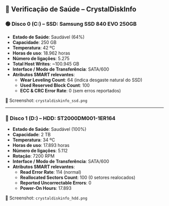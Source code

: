 ## 🧪 Verificação de Saúde – CrystalDiskInfo

### 🟢 Disco 0 (C:) – SSD: Samsung SSD 840 EVO 250GB

- **Estado de Saúde**: Saudável (64%)
- **Capacidade**: 250 GB
- **Temperatura**: 42 ºC
- **Horas de uso**: 18.962 horas
- **Número de ligações**: 5.275
- **Total Host Writes**: ~100.945 GB
- **Interface / Modo de Transferência**: SATA/600
- **Atributos SMART relevantes**:
  - **Wear Leveling Count**: 64 (indica desgaste natural do SSD)
  - **Used Reserved Block Count**: 100
  - **ECC & CRC Error Rate**: 0 (sem erros reportados)

📁 Screenshot: `crystaldiskinfo_ssd.png`

---

### 🔵 Disco 1 (D:) – HDD: ST2000DM001-1ER164

- **Estado de Saúde**: Saudável (100%)
- **Capacidade**: 2 TB
- **Temperatura**: 34 ºC
- **Horas de uso**: 17.893 horas
- **Número de ligações**: 5.112
- **Rotação**: 7200 RPM
- **Interface / Modo de Transferência**: SATA/600
- **Atributos SMART relevantes**:
  - **Read Error Rate**: 114 (normal)
  - **Reallocated Sectors Count**: 100 (0 setores realocados)
  - **Reported Uncorrectable Errors**: 0
  - **Power-On Hours**: 17.893

📁 Screenshot: `crystaldiskinfo_hdd.png`
